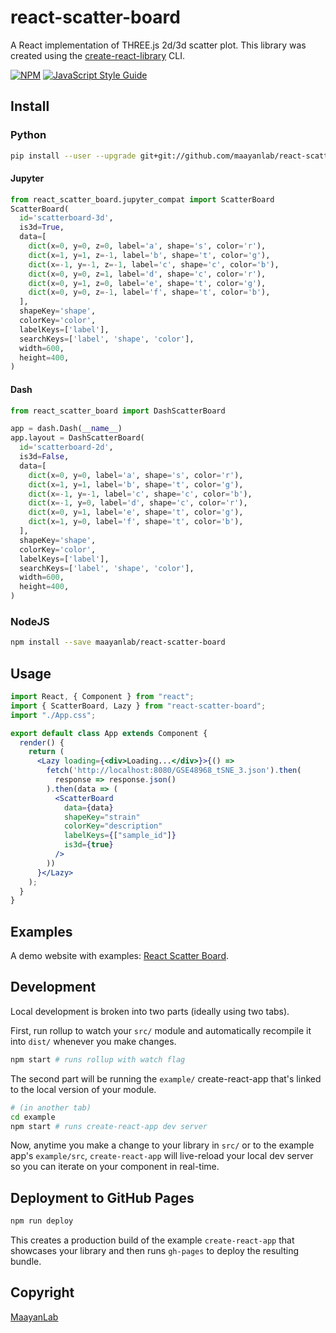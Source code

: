 # react-scatter-board

A React implementation of THREE.js 2d/3d scatter plot. This library was created using the [create-react-library](https://github.com/transitive-bullshit/create-react-library) CLI.

[![NPM](https://img.shields.io/npm/v/react-scatter-board.svg)](https://www.npmjs.com/package/react-scatter-board) [![JavaScript Style Guide](https://img.shields.io/badge/code_style-standard-brightgreen.svg)](https://standardjs.com)

## Install

### Python
```bash
pip install --user --upgrade git+git://github.com/maayanlab/react-scatter-board
```

#### Jupyter

```python
from react_scatter_board.jupyter_compat import ScatterBoard
ScatterBoard(
  id='scatterboard-3d',
  is3d=True,
  data=[
    dict(x=0, y=0, z=0, label='a', shape='s', color='r'),
    dict(x=1, y=1, z=-1, label='b', shape='t', color='g'),
    dict(x=-1, y=-1, z=-1, label='c', shape='c', color='b'),
    dict(x=0, y=0, z=1, label='d', shape='c', color='r'),
    dict(x=0, y=1, z=0, label='e', shape='t', color='g'),
    dict(x=0, y=0, z=-1, label='f', shape='t', color='b'),
  ],
  shapeKey='shape',
  colorKey='color',
  labelKeys=['label'],
  searchKeys=['label', 'shape', 'color'],
  width=600,
  height=400,
)
```

#### Dash
```python
from react_scatter_board import DashScatterBoard

app = dash.Dash(__name__)
app.layout = DashScatterBoard(
  id='scatterboard-2d',
  is3d=False,
  data=[
    dict(x=0, y=0, label='a', shape='s', color='r'),
    dict(x=1, y=1, label='b', shape='t', color='g'),
    dict(x=-1, y=-1, label='c', shape='c', color='b'),
    dict(x=-1, y=0, label='d', shape='c', color='r'),
    dict(x=0, y=1, label='e', shape='t', color='g'),
    dict(x=1, y=0, label='f', shape='t', color='b'),
  ],
  shapeKey='shape',
  colorKey='color',
  labelKeys=['label'],
  searchKeys=['label', 'shape', 'color'],
  width=600,
  height=400,
)
```

### NodeJS
```bash
npm install --save maayanlab/react-scatter-board
```

## Usage

```jsx
import React, { Component } from "react";
import { ScatterBoard, Lazy } from "react-scatter-board";
import "./App.css";

export default class App extends Component {
  render() {
    return (
      <Lazy loading={<div>Loading...</div>}>{() =>
        fetch('http://localhost:8080/GSE48968_tSNE_3.json').then(
          response => response.json()
        ).then(data => (
          <ScatterBoard
            data={data}
            shapeKey="strain"
            colorKey="description"
            labelKeys={["sample_id"]}
            is3d={true}
          />
        ))
      }</Lazy>
    );
  }
}
```

## Examples

A demo website with examples: [React Scatter Board](https://maayanlab.github.io/react-scatter-board/).

## Development

Local development is broken into two parts (ideally using two tabs).

First, run rollup to watch your `src/` module and automatically recompile it into `dist/` whenever you make changes.

```bash
npm start # runs rollup with watch flag
```

The second part will be running the `example/` create-react-app that's linked to the local version of your module.

```bash
# (in another tab)
cd example
npm start # runs create-react-app dev server
```

Now, anytime you make a change to your library in `src/` or to the example app's `example/src`, `create-react-app` will live-reload your local dev server so you can iterate on your component in real-time.

## Deployment to GitHub Pages

```bash
npm run deploy
```

This creates a production build of the example `create-react-app` that showcases your library and then runs `gh-pages` to deploy the resulting bundle.

## Copyright

[MaayanLab](https://github.com/MaayanLab)
